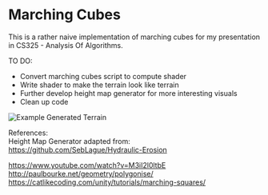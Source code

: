 # Marching Cubes

This is a rather naive implementation of marching cubes for my presentation in CS325 - Analysis Of Algorithms.

TO DO:
- Convert marching cubes script to compute shader
- Write shader to make the terrain look like terrain
- Further develop height map generator for more interesting visuals
- Clean up code

![Example Generated Terrain](https://puu.sh/ELWwE.png)

References:<br/>
Height Map Generator adapted from: https://github.com/SebLague/Hydraulic-Erosion

https://www.youtube.com/watch?v=M3iI2l0ltbE
http://paulbourke.net/geometry/polygonise/
https://catlikecoding.com/unity/tutorials/marching-squares/
